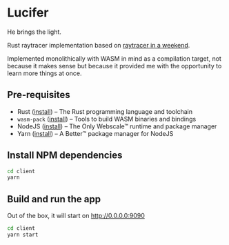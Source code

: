# Lucifer

He brings the light.

Rust raytracer implementation based on [raytracer in a weekend](https://raytracing.github.io/books/RayTracingInOneWeekend.html).

Implemented monolithically with WASM in mind as a compilation target, not because it makes sense but because it provided me with the opportunity to learn more things at once.

## Pre-requisites

-   Rust ([install](https://rustup.rs/)) – The Rust programming language and toolchain
-   `wasm-pack` ([install](https://rustwasm.github.io/wasm-pack/installer/)) – Tools to build WASM binaries and bindings
-   NodeJS ([install](https://nodejs.org/en/download/package-manager/)) – The Only Webscale™ runtime and package manager
-   Yarn ([install](https://yarnpkg.com/getting-started/install)) – A Better™ package manager for NodeJS

## Install NPM dependencies

```bash
cd client
yarn
```

## Build and run the app

Out of the box, it will start on http://0.0.0.0:9090

```bash
cd client
yarn start
```
